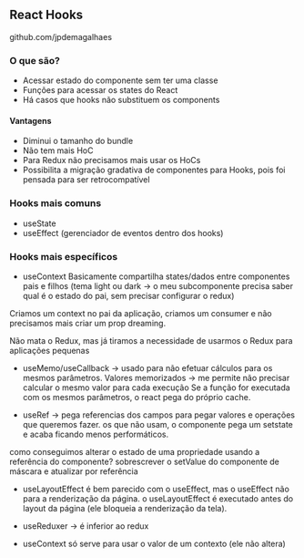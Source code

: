 ## React Hooks

github.com/jpdemagalhaes

### O que são?

- Acessar estado do componente sem ter uma classe
- Funções para acessar os states do React
- Há casos que hooks não substituem os components

#### Vantagens

- Diminui o tamanho do bundle
- Não tem mais HoC
- Para Redux não precisamos mais usar os HoCs
- Possibilita a migração gradativa de componentes para Hooks, pois foi pensada para ser retrocompatível

### Hooks mais comuns

- useState
- useEffect (gerenciador de eventos dentro dos hooks)

### Hooks mais específicos

- useContext
  Basicamente compartilha states/dados entre componentes pais e filhos
  (tema light ou dark -> o meu subcomponente precisa saber qual é o estado do pai, sem precisar configurar o redux)

Criamos um context no pai da aplicação, criamos um consumer e não precisamos mais criar um prop dreaming.

Não mata o Redux, mas já tiramos a necessidade de usarmos o Redux para aplicações pequenas

- useMemo/useCallback -> usado para não efetuar cálculos para os mesmos parâmetros.
  Valores memorizados -> me permite não precisar calcular o mesmo valor para cada execução
  Se a função for executada com os mesmos parâmetros, o react pega do próprio cache.

- useRef -> pega referencias dos campos para pegar valores e operações que queremos fazer.
  os que não usam, o componente pega um setstate e acaba ficando menos performáticos.

como conseguimos alterar o estado de uma propriedade usando a referência do componente?
sobrescrever o setValue do componente de máscara e atualizar por referência

- useLayoutEffect
  é bem parecido com o useEffect, mas o useEffect não para a renderização da página.
  o useLayoutEffect é executado antes do layout da página (ele bloqueia a renderização da tela).

- useReduxer -> é inferior ao redux

- useContext só serve para usar o valor de um contexto (ele não altera)
